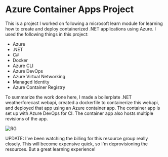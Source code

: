 # Azure Container Apps Project

This is a project I worked on following a microsoft learn module for learning how to create and deploy containerized .NET applications using Azure. I used the following things in this project:

- Azure
- .NET
- C#
- Docker
- Azure CLI
- Azure DevOps
- Azure Virtual Networking
- Managed Identity
- Azure Container Registry

To summarize the work done here, I made a boilerplate .NET weatherforecast webapi, created a dockerfile to containerize this webapi, and deployed that app using an Azure container app. The container app is set up with Azure DevOps for CI. The container app also hosts multiple revisions of the app.

![RG](https://github.com/user-attachments/assets/3ab5708f-4871-48a9-9869-b78a2a3d3889)

UPDATE: I've been watching the billing for this resource group really closely. This will become expensive quick, so I'm deprovisioning the resources. But a great learning experience!
